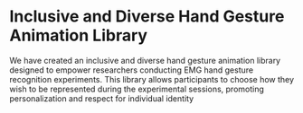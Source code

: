 # Inclusive and Diverse Hand Gesture Animation Library 

We have created an inclusive and diverse hand gesture animation library designed to empower researchers conducting EMG hand gesture recognition experiments. This library allows participants to choose how they wish to be represented during the experimental sessions, promoting personalization and respect for individual identity
